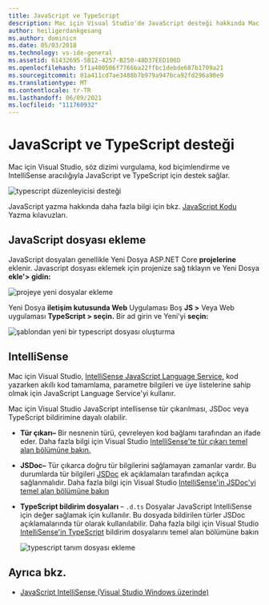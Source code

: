 ```yaml
---
title: JavaScript ve TypeScript
description: Mac için Visual Studio'de JavaScript desteği hakkında Mac için Visual Studio
author: heiligerdankgesang
ms.author: dominicn
ms.date: 05/03/2018
ms.technology: vs-ide-general
ms.assetid: 61432695-5B12-4257-B250-48D37EED106D
ms.openlocfilehash: 5f1a400506f7766ba22ffbc1debde687b1709a21
ms.sourcegitcommit: 01a411cd7ae3488b7b979a947bca92fd296a98e9
ms.translationtype: MT
ms.contentlocale: tr-TR
ms.lasthandoff: 06/09/2021
ms.locfileid: "111760932"
---
```

# <a name="javascript-and-typescript-support"></a>JavaScript ve TypeScript desteği

Mac için Visual Studio, söz dizimi vurgulama, kod biçimlendirme ve IntelliSense aracılığıyla JavaScript ve TypeScript için destek sağlar.

![typescript düzenleyicisi desteği](/visualstudio/mac/media/tsjseditor-2019.gif)

JavaScript yazma hakkında daha fazla bilgi için bkz. [JavaScript Kodu](/scripting/javascript/writing-javascript-code) Yazma kılavuzları.

## <a name="adding-a-javascript-file"></a>JavaScript dosyası ekleme

JavaScript dosyaları genellikle Yeni Dosya ASP.NET Core **projelerine** eklenir. Javascript dosyası eklemek için projenize sağ tıklayın ve Yeni Dosya **ekle'> gidin:**

![projeye yeni dosyalar ekleme](media/javascript-image1.png)

Yeni Dosya **iletişim kutusunda Web** Uygulaması Boş **JS >** Veya Web uygulaması **TypeScript > seçin.** Bir ad girin ve Yeni'yi **seçin:**

![şablondan yeni bir typescript dosyası oluşturma](media/javascript-image2.png)

## <a name="intellisense"></a>IntelliSense

Mac için Visual Studio, [IntelliSense JavaScript Language Service,](/visualstudio/ide/javascript-intellisense) kod yazarken akıllı kod tamamlama, parametre bilgileri ve üye listelerine sahip olmak için JavaScript Language Service'yi kullanır.

Mac için Visual Studio JavaScript intellisense tür çıkarılması, JSDoc veya TypeScript bildirimine dayalı olabilir.

- **Tür çıkarı–** Bir nesnenin türü, çevreleyen kod bağlamı tarafından an ifade eder. Daha fazla bilgi için Visual Studio [IntelliSense'te tür çıkarı temel alan bölümüne bakın.](/visualstudio/ide/javascript-intellisense#intellisense-based-on-type-inference)
- **JSDoc–** Tür çıkarca doğru tür bilgilerini sağlamayan zamanlar vardır. Bu durumlarda tür bilgileri [JSDoc](https://jsdoc.app/about-getting-started.html) ek açıklamaları tarafından açıkça sağlanmalıdır. Daha fazla bilgi için Visual Studio [IntelliSense'in JSDoc'yi temel alan bölümüne bakın](/visualstudio/ide/javascript-intellisense#intellisense-based-on-jsdoc)
- **TypeScript bildirim dosyaları** – `.d.ts` Dosyalar JavaScript IntelliSense için değer sağlamak için kullanılır. Bu dosyada bildirilen türler JSDoc açıklamalarında tür olarak kullanılabilir. Daha fazla bilgi için Visual Studio [IntelliSense'in TypeScript](/visualstudio/ide/javascript-intellisense#intellisense-based-on-typescript-declaration-files) bildirim dosyalarını temel alan bölümüne bakın

    ![typescript tanım dosyası ekleme](media/javascript-image3.png)

## <a name="see-also"></a>Ayrıca bkz.

- [JavaScript IntelliSense (Visual Studio Windows üzerinde)](/visualstudio/ide/javascript-intellisense)
